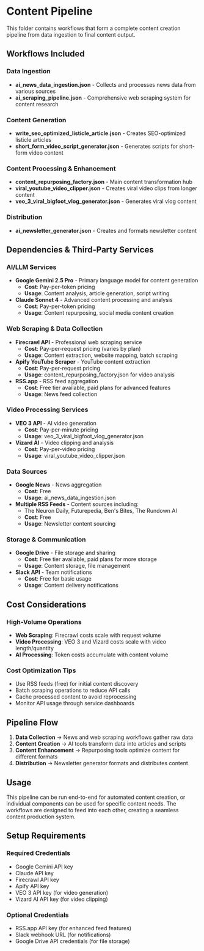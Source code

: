 # Content Pipeline

This folder contains workflows that form a complete content creation pipeline from data ingestion to final content output.

## Workflows Included

### Data Ingestion
- **ai_news_data_ingestion.json** - Collects and processes news data from various sources
- **ai_scraping_pipeline.json** - Comprehensive web scraping system for content research

### Content Generation
- **write_seo_optimized_listicle_article.json** - Creates SEO-optimized listicle articles
- **short_form_video_script_generator.json** - Generates scripts for short-form video content

### Content Processing & Enhancement
- **content_repurposing_factory.json** - Main content transformation hub
- **viral_youtube_video_clipper.json** - Creates viral video clips from longer content
- **veo_3_viral_bigfoot_vlog_generator.json** - Generates viral vlog content

### Distribution
- **ai_newsletter_generator.json** - Creates and formats newsletter content

## Dependencies & Third-Party Services

### AI/LLM Services
- **Google Gemini 2.5 Pro** - Primary language model for content generation
  - **Cost**: Pay-per-token pricing
  - **Usage**: Content analysis, article generation, script writing
- **Claude Sonnet 4** - Advanced content processing and analysis
  - **Cost**: Pay-per-token pricing
  - **Usage**: Content repurposing, social media content creation

### Web Scraping & Data Collection
- **Firecrawl API** - Professional web scraping service
  - **Cost**: Pay-per-request pricing (varies by plan)
  - **Usage**: Content extraction, website mapping, batch scraping
- **Apify YouTube Scraper** - YouTube content extraction
  - **Cost**: Pay-per-request pricing
  - **Usage**: content_repurposing_factory.json for video analysis
- **RSS.app** - RSS feed aggregation
  - **Cost**: Free tier available, paid plans for advanced features
  - **Usage**: News feed collection

### Video Processing Services
- **VEO 3 API** - AI video generation
  - **Cost**: Pay-per-minute pricing
  - **Usage**: veo_3_viral_bigfoot_vlog_generator.json
- **Vizard AI** - Video clipping and analysis
  - **Cost**: Pay-per-video pricing
  - **Usage**: viral_youtube_video_clipper.json

### Data Sources
- **Google News** - News aggregation
  - **Cost**: Free
  - **Usage**: ai_news_data_ingestion.json
- **Multiple RSS Feeds** - Content sources including:
  - The Neuron Daily, Futurepedia, Ben's Bites, The Rundown AI
  - **Cost**: Free
  - **Usage**: Newsletter content sourcing

### Storage & Communication
- **Google Drive** - File storage and sharing
  - **Cost**: Free tier available, paid plans for more storage
  - **Usage**: Content storage, file management
- **Slack API** - Team notifications
  - **Cost**: Free for basic usage
  - **Usage**: Content delivery notifications

## Cost Considerations

### High-Volume Operations
- **Web Scraping**: Firecrawl costs scale with request volume
- **Video Processing**: VEO 3 and Vizard costs scale with video length/quantity
- **AI Processing**: Token costs accumulate with content volume

### Cost Optimization Tips
- Use RSS feeds (free) for initial content discovery
- Batch scraping operations to reduce API calls
- Cache processed content to avoid reprocessing
- Monitor API usage through service dashboards

## Pipeline Flow

1. **Data Collection** → News and web scraping workflows gather raw data
2. **Content Creation** → AI tools transform data into articles and scripts
3. **Content Enhancement** → Repurposing tools optimize content for different formats
4. **Distribution** → Newsletter generator formats and distributes content

## Usage

This pipeline can be run end-to-end for automated content creation, or individual components can be used for specific content needs. The workflows are designed to feed into each other, creating a seamless content production system.

## Setup Requirements

### Required Credentials
- Google Gemini API key
- Claude API key
- Firecrawl API key
- Apify API key
- VEO 3 API key (for video generation)
- Vizard AI API key (for video clipping)

### Optional Credentials
- RSS.app API key (for enhanced feed features)
- Slack webhook URL (for notifications)
- Google Drive API credentials (for file storage)

